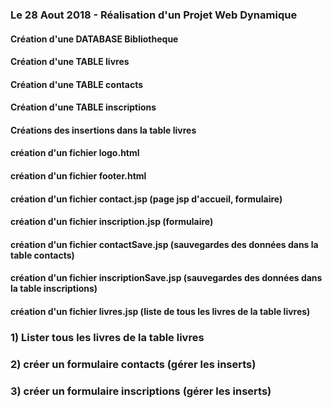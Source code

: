 ### Le 28 Aout 2018 - Réalisation d'un Projet Web Dynamique

#### Création d'une DATABASE Bibliotheque

#### Création d'une TABLE livres
#### Création d'une TABLE contacts
#### Création d'une TABLE inscriptions

#### Créations des insertions dans la table livres

#### création d'un fichier logo.html
#### création d'un fichier footer.html
#### création d'un fichier contact.jsp (page jsp d'accueil, formulaire)
#### création d'un fichier inscription.jsp (formulaire)
#### création d'un fichier contactSave.jsp (sauvegardes des données dans la table contacts)
#### création d'un fichier inscriptionSave.jsp (sauvegardes des données dans la table inscriptions)
#### création d'un fichier livres.jsp (liste de tous les livres de la table livres)

### 1) Lister tous les livres de la table livres

### 2) créer un formulaire contacts (gérer les inserts)

### 3) créer un formulaire inscriptions (gérer les inserts)

